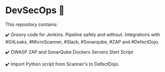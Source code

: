# DevSecOps 🦄


This repository contains:

✔️ Groovy code for Jenkins. Pipeline safely and without. Integrations with #GitLeaks, #MicroScanner, #Slack, #Sonarqube, #ZAP and #DefectDojo.

✔️ OWASP ZAP and SonarQube Dockers Servers Start Script

✔️ Import Python script from Scanner's to DefectDojo.
